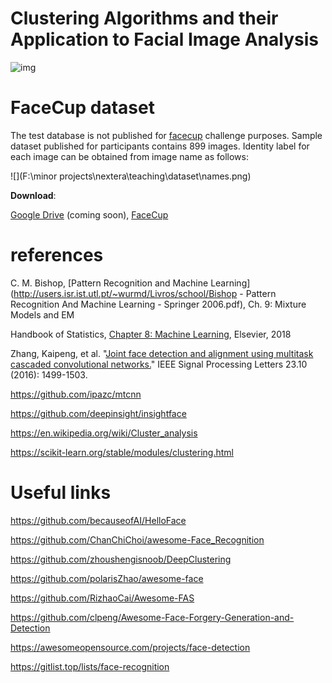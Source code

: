 # Clustering Algorithms and their Application to Facial Image Analysis

![img](https://user-images.githubusercontent.com/70681172/144739072-353912d2-0fc5-4180-a7ab-5355302a80a5.png)

# FaceCup dataset

The test database is not published for [facecup](https://facecup.ir/) challenge purposes. Sample dataset published for participants contains 899 images. Identity label for each image can be obtained from image name as follows:

![](F:\minor projects\nextera\teaching\dataset\names.png)



**Download**: 

[Google Drive]() (coming soon), [FaceCup](https://facecup.ir/news/cc622bd2-7765-4383-8c39-9e074a5e1286)



# references

C. M. Bishop, [Pattern Recognition and Machine Learning](http://users.isr.ist.utl.pt/~wurmd/Livros/school/Bishop - Pattern Recognition And Machine Learning - Springer  2006.pdf), Ch. 9: Mixture Models and EM

Handbook of Statistics, [Chapter 8: Machine Learning](https://www.sciencedirect.com/science/article/abs/pii/S0169716118300191), Elsevier, 2018

Zhang, Kaipeng, et al. "[Joint face detection and alignment using multitask cascaded convolutional networks.](https://arxiv.org/pdf/1604.02878)" IEEE Signal Processing Letters 23.10 (2016): 1499-1503.

https://github.com/ipazc/mtcnn

https://github.com/deepinsight/insightface

https://en.wikipedia.org/wiki/Cluster_analysis

https://scikit-learn.org/stable/modules/clustering.html



# Useful links

https://github.com/becauseofAI/HelloFace

https://github.com/ChanChiChoi/awesome-Face_Recognition

https://github.com/zhoushengisnoob/DeepClustering

https://github.com/polarisZhao/awesome-face

https://github.com/RizhaoCai/Awesome-FAS

https://github.com/clpeng/Awesome-Face-Forgery-Generation-and-Detection

https://awesomeopensource.com/projects/face-detection

https://gitlist.top/lists/face-recognition